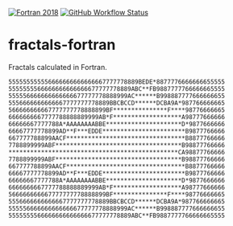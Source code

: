 [![Fortran 2018](https://hbhbnr.github.io/badges/Fortran-2018-blue-fortran-white.svg)](https://fortran-lang.org/)
[![GitHub Workflow Status](https://github.com/HbHbNr/fractals-fortran/actions/workflows/codequality.yml/badge.svg)](https://github.com/HbHbNr/fractals-fortran/actions/workflows/codequality.yml)

# fractals-fortran
Fractals calculated in Fortran.

```
555555555556666666666666667777778889BEDE*8877776666666655555
5555555566666666666666677777778889ABC**FB9887777766666665555
555556666666666666677777778888999AC******B998887777666666655
5556666666666667777777778889BBCBCCD******DCBA9A*987766666665
566666666667777777778888899BF***************F****98776666665
6666666667777788888889999AB*F*******************A98777666666
66666667777788A*AAAAAAAABBE*********************D*9877666666
66667777778899AD**F***EDDE***********************B9877766666
667777788899AACF*********************************B8877766666
7788899999ABF***********************************B98877766666
***********************************************CA98877766666
7788899999ABF***********************************B98877766666
667777788899AACF*********************************B8877766666
66667777778899AD**F***EDDE***********************B9877766666
66666667777788A*AAAAAAAABBE*********************D*9877666666
6666666667777788888889999AB*F*******************A98777666666
566666666667777777778888899BF***************F****98776666665
5556666666666667777777778889BBCBCCD******DCBA9A*987766666665
555556666666666666677777778888999AC******B998887777666666655
5555555566666666666666677777778889ABC**FB9887777766666665555
```
